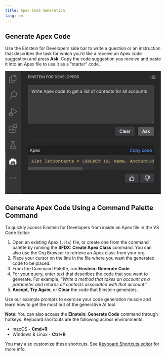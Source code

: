 ```yaml
---
title: Apex Code Generation
lang: en
---
```


## Generate Apex Code
Use the Einstein for Developers side bar to write a question or an instruction that describes the task for which you'd like a receive an Apex code suggestion and press **Ask**.  Copy the code suggestion you receive and paste it into an Apex file to use it as a "starter" code. 

![Side bar code generation](../../../images/einstein-sidebar.png)

## Generate Apex Code Using a Command Palette Command

To quickly access Einstein for Developers from inside an Apex file in the VS Code Editor:

1. Open an existing Apex (`.cls`) file, or create one from the command palette by running the **SFDX: Create Apex Class** command. You can also use the Org Browser to retrieve an Apex class from your org.
2. Place your cursor on the line in the file where you want the generated code to be placed.
3. From the Command Palette, run **Einstein: Generate Code**.
4. For your query, enter text that describes the code that you want to generate. For example, “_Write a method that takes an account as a parameter and returns all contacts associated with that account_.”
5. **Accept**, **Try Again**, or **Clear** the code that Einstein generates.

Use our example prompts to exercise your code generation muscle and learn how to get the most out of the generative AI tool.

**Note**: You can also access the **Einstein: Generate Code** command through hotkeys. Keyboard shortcuts are the following across environments:

- macOS - **Cmd+R**
- Windows & Linux - **Ctrl+R**

You may also customize these shortcuts. See [Keyboard Shortcuts editor](https://code.visualstudio.com/docs/getstarted/keybindings#_keyboard-shortcuts-editor) for more info.
